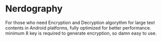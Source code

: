 Nerdography
===========

For those who need Encryption and Decryption algorythm for large text contents in Android platforms, fully optimized for better performance. minimum 8 key is required to generate encryption, so damn easy to use.
